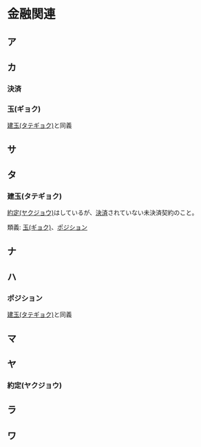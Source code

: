 # 金融関連

## ア
## カ
### 決済
### 玉(ギョク)
[建玉(タテギョク)](#建玉(タテギョク))と同義

## サ
## タ
### 建玉(タテギョク)
[約定(ヤクジョウ)](#約定(ヤクジョウ))はしているが、[決済](#決済)されていない未決済契約のこと。

類義: [玉(ギョク)](#玉(ギョク))、[ポジション](#ポジション)

## ナ
## ハ
### ポジション
[建玉(タテギョク)](#建玉(タテギョク))と同義

## マ
## ヤ
### 約定(ヤクジョウ)

## ラ
## ワ
